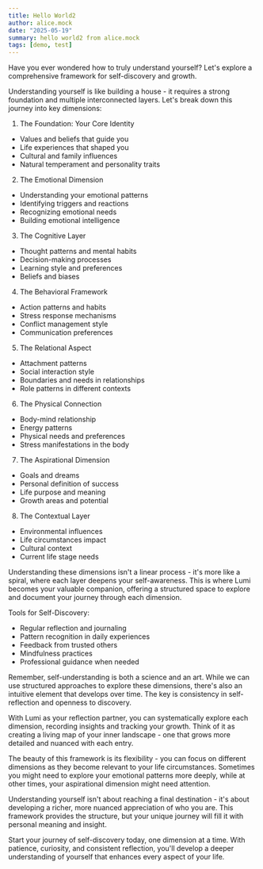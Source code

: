 ```yaml
---
title: Hello World2
author: alice.mock
date: "2025-05-19"
summary: hello world2 from alice.mock
tags: [demo, test]
---
```

Have you ever wondered how to truly understand yourself? Let's explore a comprehensive framework for self-discovery and growth.

Understanding yourself is like building a house - it requires a strong foundation and multiple interconnected layers. Let's break down this journey into key dimensions:

1. The Foundation: Your Core Identity
- Values and beliefs that guide you
- Life experiences that shaped you
- Cultural and family influences
- Natural temperament and personality traits

2. The Emotional Dimension
- Understanding your emotional patterns
- Identifying triggers and reactions
- Recognizing emotional needs
- Building emotional intelligence

3. The Cognitive Layer
- Thought patterns and mental habits
- Decision-making processes
- Learning style and preferences
- Beliefs and biases

4. The Behavioral Framework
- Action patterns and habits
- Stress response mechanisms
- Conflict management style
- Communication preferences

5. The Relational Aspect
- Attachment patterns
- Social interaction style
- Boundaries and needs in relationships
- Role patterns in different contexts

6. The Physical Connection
- Body-mind relationship
- Energy patterns
- Physical needs and preferences
- Stress manifestations in the body

7. The Aspirational Dimension
- Goals and dreams
- Personal definition of success
- Life purpose and meaning
- Growth areas and potential

8. The Contextual Layer
- Environmental influences
- Life circumstances impact
- Cultural context
- Current life stage needs

Understanding these dimensions isn't a linear process - it's more like a spiral, where each layer deepens your self-awareness. This is where Lumi becomes your valuable companion, offering a structured space to explore and document your journey through each dimension.

Tools for Self-Discovery:
- Regular reflection and journaling
- Pattern recognition in daily experiences
- Feedback from trusted others
- Mindfulness practices
- Professional guidance when needed

Remember, self-understanding is both a science and an art. While we can use structured approaches to explore these dimensions, there's also an intuitive element that develops over time. The key is consistency in self-reflection and openness to discovery.

With Lumi as your reflection partner, you can systematically explore each dimension, recording insights and tracking your growth. Think of it as creating a living map of your inner landscape - one that grows more detailed and nuanced with each entry.

The beauty of this framework is its flexibility - you can focus on different dimensions as they become relevant to your life circumstances. Sometimes you might need to explore your emotional patterns more deeply, while at other times, your aspirational dimension might need attention.

Understanding yourself isn't about reaching a final destination - it's about developing a richer, more nuanced appreciation of who you are. This framework provides the structure, but your unique journey will fill it with personal meaning and insight.

Start your journey of self-discovery today, one dimension at a time. With patience, curiosity, and consistent reflection, you'll develop a deeper understanding of yourself that enhances every aspect of your life.
